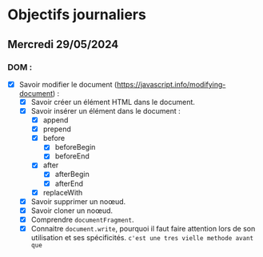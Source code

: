 # Objectifs journaliers

## Mercredi 29/05/2024

### DOM :

- [x] Savoir modifier le document (https://javascript.info/modifying-document) :
  - [x] Savoir créer un élément HTML dans le document.
  - [x] Savoir insérer un élément dans le document :
    - [x] append  <!-- before <baliseVisé> prepend  append </baliseVisé> after -->
    - [x] prepend 
    - [x] before
      - [x] beforeBegin 
      - [x] beforeEnd
    - [x] after
      - [x] afterBegin
      - [x] afterEnd
    - [x] replaceWith <!--replace l'objet selectioner par se que l'on veux-->
  - [x] Savoir supprimer un noœud.
  - [x] Savoir cloner un noœud.
  - [x] Comprendre `documentFragment`.
  - [x] Connaitre `document.write`, pourquoi il faut faire attention lors de son utilisation et ses spécificités. `c'est une tres vielle methode avant que`
